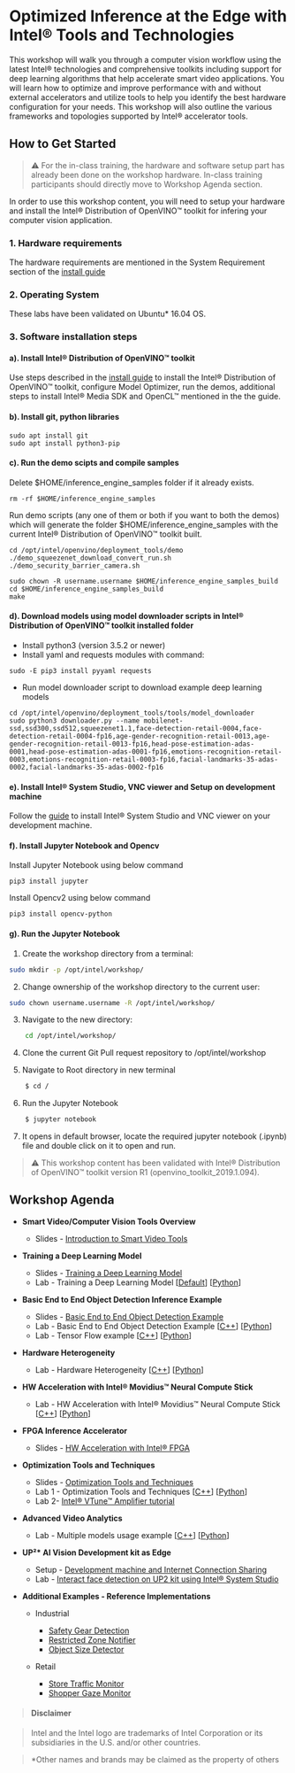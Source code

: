 # Optimized Inference at the Edge with Intel® Tools and Technologies
This workshop will walk you through a computer vision workflow using the latest Intel® technologies and comprehensive toolkits including support for deep learning algorithms that help accelerate smart video applications. You will learn how to optimize and improve performance with and without external accelerators and utilize tools to help you identify the best hardware configuration for your needs. This workshop will also outline the various frameworks and topologies supported by Intel® accelerator tools.

## How to Get Started

> :warning: For the in-class training, the hardware and software setup part has already been done on the workshop hardware. In-class training participants should directly move to Workshop Agenda section.

In order to use this workshop content, you will need to setup your hardware and install the Intel® Distribution of OpenVINO™ toolkit for infering your computer vision application.  
### 1. Hardware requirements
The hardware requirements are mentioned in the System Requirement section of the [install guide](https://software.intel.com/en-us/articles/OpenVINO-Install-Linux)

### 2. Operating System
These labs have been validated on Ubuntu* 16.04 OS.

### 3. Software installation steps
#### a). Install Intel® Distribution of OpenVINO™ toolkit
Use steps described in the [install guide](https://software.intel.com/en-us/articles/OpenVINO-Install-Linux)
to install the Intel® Distribution of OpenVINO™ toolkit, configure Model Optimizer, run the demos, additional steps to install Intel® Media SDK and OpenCL™ mentioned in the the guide.

#### b). Install git, python libraries
	sudo apt install git
	sudo apt install python3-pip

#### c). Run the demo scipts and compile samples
Delete $HOME/inference_engine_samples folder if it already exists.

	rm -rf $HOME/inference_engine_samples

Run demo scripts (any one of them or both if you want to both the demos) which will generate the folder $HOME/inference_engine_samples with the current Intel® Distribution of OpenVINO™ toolkit built.

	cd /opt/intel/openvino/deployment_tools/demo
	./demo_squeezenet_download_convert_run.sh
	./demo_security_barrier_camera.sh

	sudo chown -R username.username $HOME/inference_engine_samples_build
	cd $HOME/inference_engine_samples_build
	make

#### d). Download models using model downloader scripts in Intel® Distribution of OpenVINO™ toolkit installed folder
   - Install python3 (version 3.5.2 or newer)
   - Install yaml and requests modules with command:

	sudo -E pip3 install pyyaml requests

   - Run model downloader script to download example deep learning models

	cd /opt/intel/openvino/deployment_tools/tools/model_downloader
	sudo python3 downloader.py --name mobilenet-ssd,ssd300,ssd512,squeezenet1.1,face-detection-retail-0004,face-detection-retail-0004-fp16,age-gender-recognition-retail-0013,age-gender-recognition-retail-0013-fp16,head-pose-estimation-adas-0001,head-pose-estimation-adas-0001-fp16,emotions-recognition-retail-0003,emotions-recognition-retail-0003-fp16,facial-landmarks-35-adas-0002,facial-landmarks-35-adas-0002-fp16


#### e). Install Intel® System Studio, VNC viewer and Setup on development machine

Follow the [guide](./up2-vision-kit/setup_intel_system_studio_2019.md) to install Intel® System Studio and VNC viewer on your development machine.

#### f). Install Jupyter Notebook and Opencv
Install Jupyter Notebook using below command

	pip3 install jupyter

Install Opencv2 using below command

	pip3 install opencv-python

#### g). Run the Jupyter Notebook
1.	Create the workshop directory from a terminal:

```bash
sudo mkdir -p /opt/intel/workshop/
```
2.	Change ownership of the workshop directory to the current user:

```bash
sudo chown username.username -R /opt/intel/workshop/
```
3.	Navigate to the new directory:
```bash
	cd /opt/intel/workshop/
```

4.	Clone the current Git Pull request repository to /opt/intel/workshop

5. Navigate to Root directory in new terminal

```bash
	$ cd /
```


6. Run the Jupyter Notebook
```bash
	$ jupyter notebook
```

7. It opens in default browser, locate the required jupyter notebook (.ipynb) file and double click on it to open and run.

> :warning: This workshop content has been validated with Intel® Distribution of OpenVINO™ toolkit version R1 (openvino_toolkit_2019.1.094).


## Workshop Agenda
* **Smart Video/Computer Vision Tools Overview**

  - Slides - [Introduction to Smart Video Tools](./presentations/01-Introduction-to-Intel-Smart-Video-Tools.pdf)

* **Training a Deep Learning Model**
  - Slides - [Training a Deep Learning Model](./presentations/DL_training_model.pdf)
  - Lab - Training a Deep Learning Model  [[Default](./dl-model-training/README.md)] [[Python](./dl-model-training/Python/Deep_Learning_Tutorial.ipynb)]

* **Basic End to End Object Detection Inference Example**

  - Slides - [Basic End to End Object Detection Example](./presentations/02-03_Basic-End-to-End-Object-Detection-Example.pdf)
  - Lab - Basic End to End Object Detection Example   [[C++](./object-detection/README.md)]   [[Python](./object-detection/Python/basic_end_to_end_object_detection.ipynb)]
  - Lab - Tensor Flow example [[C++](./advanced-video-analytics/tensor_flow.md)] [[Python](./object-detection/Python/Tensor_Flow_example.ipynb)]

* **Hardware Heterogeneity**

  - Lab - Hardware Heterogeneity [[C++](./hardware-heterogeneity/README.md)] [[Python](./hardware-heterogeneity/Python/hardware-heterogeneity.ipynb)]

* **HW Acceleration with Intel® Movidius™ Neural Compute Stick**
  - Lab - HW Acceleration with Intel® Movidius™ Neural Compute Stick [[C++](./HW-Acceleration-with-Movidious-NCS/README.md)] [[Python](./HW-Acceleration-with-Movidious-NCS/Python/HW_Acceleration_with_Movidius_NCS.ipynb)]

* **FPGA Inference Accelerator**

  - Slides - [HW Acceleration with Intel® FPGA](./presentations/04-HW-Acceleration-with-FPGA.pdf)

* **Optimization Tools and Techniques**

  - Slides - [Optimization Tools and Techniques](/presentations/04-05_Optimization_and_advanced_analytics.pdf)
  - Lab 1 - Optimization Tools and Techniques [[C++](./optimization-tools-and-techniques/README.md)] [[Python](./optimization-tools-and-techniques/Python/optimization-tools-and-techniques.ipynb)]
  - Lab 2- [Intel® VTune™ Amplifier tutorial](./optimization-tools-and-techniques/README_VTune.md)


* **Advanced Video Analytics**

  - Lab - Multiple models usage example [[C++](./advanced-video-analytics/multiple_models.md)] [[Python](./advanced-video-analytics/Python/advanced_video_analytics.ipynb)]


* **UP²\* AI Vision Development kit as Edge**

  - Setup - [Development machine and Internet Connection Sharing](./up2-vision-kit/dev_machine_setup.md)
  - Lab - [Interact face detection on UP2 kit using Intel® System Studio](./up2-vision-kit/openvino-projects-using-iss2019.md)


* **Additional Examples - Reference Implementations**
  - Industrial

	- [Safety Gear Detection](./safety-gear-example/README.md)
	- [Restricted Zone Notifier](https://github.com/intel-iot-devkit/restricted-zone-notifier-cpp)
	- [Object Size Detector](https://github.com/intel-iot-devkit/object-size-detector-cpp)
  - Retail

	- [Store Traffic Monitor](https://github.com/intel-iot-devkit/store-traffic-monitor)
	- [Shopper Gaze Monitor](https://github.com/intel-iot-devkit/shopper-gaze-monitor-cpp)

> #### Disclaimer

> Intel and the Intel logo are trademarks of Intel Corporation or its subsidiaries in the U.S. and/or other countries.

> *Other names and brands may be claimed as the property of others
